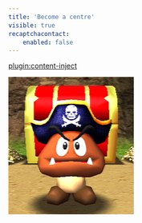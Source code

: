 ```yaml
---
title: 'Become a centre'
visible: true
recaptchacontact:
    enabled: false
---
```


[plugin:content-inject](/)

![](18j2zb6y8f5ufjpg.jpg)